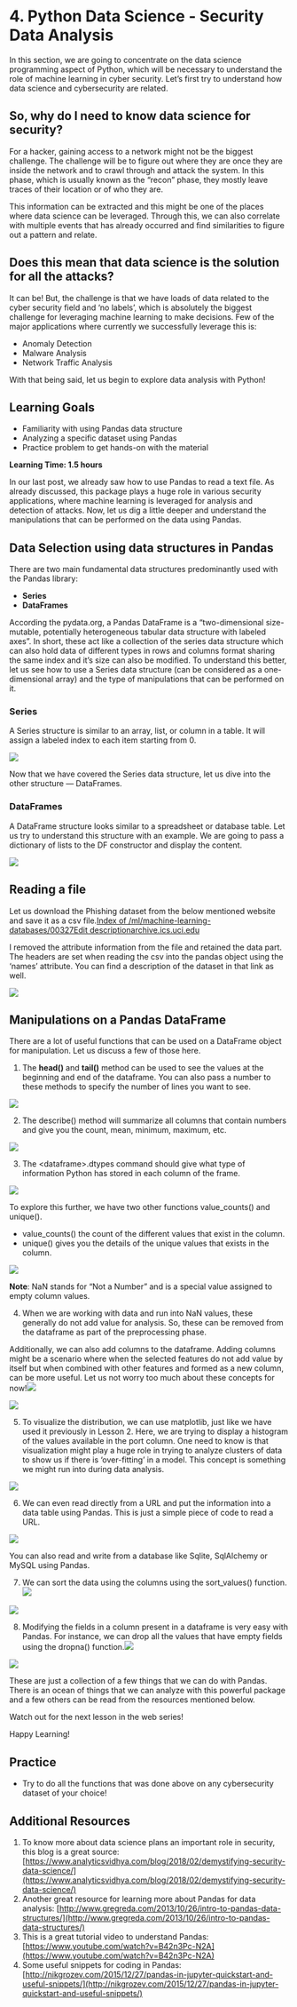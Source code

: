 # 4. Python Data Science - Security Data Analysis

In this section, we are going to concentrate on the data science programming aspect of Python, which will be necessary to understand the role of machine learning in cyber security. Let’s first try to understand how data science and cybersecurity are related.

## So, why do I need to know data science for security? <a id="ba47"></a>

For a hacker, gaining access to a network might not be the biggest challenge. The challenge will be to figure out where they are once they are inside the network and to crawl through and attack the system. In this phase, which is usually known as the “recon” phase, they mostly leave traces of their location or of who they are.

This information can be extracted and this might be one of the places where data science can be leveraged. Through this, we can also correlate with multiple events that has already occurred and find similarities to figure out a pattern and relate.

## Does this mean that data science is the solution for all the attacks? <a id="0adc"></a>

It can be! But, the challenge is that we have loads of data related to the cyber security field and ‘no labels’, which is absolutely the biggest challenge for leveraging machine learning to make decisions. Few of the major applications where currently we successfully leverage this is:

* Anomaly Detection
* Malware Analysis
* Network Traffic Analysis

With that being said, let us begin to explore data analysis with Python!

## Learning Goals <a id="d55c"></a>

* Familiarity with using Pandas data structure
* Analyzing a specific dataset using Pandas
* Practice problem to get hands-on with the material

**Learning Time: 1.5 hours**

In our last post, we already saw how to use Pandas to read a text file. As already discussed, this package plays a huge role in various security applications, where machine learning is leveraged for analysis and detection of attacks. Now, let us dig a little deeper and understand the manipulations that can be performed on the data using Pandas.

## Data Selection using data structures in Pandas <a id="c4d8"></a>

There are two main fundamental data structures predominantly used with the Pandas library:

* **Series**
* **DataFrames**

According the pydata.org, a Pandas DataFrame is a “two-dimensional size-mutable, potentially heterogeneous tabular data structure with labeled axes”. In short, these act like a collection of the series data structure which can also hold data of different types in rows and columns format sharing the same index and it’s size can also be modified. To understand this better, let us see how to use a Series data structure \(can be considered as a one-dimensional array\) and the type of manipulations that can be performed on it.

### Series <a id="007e"></a>

A Series structure is similar to an array, list, or column in a table. It will assign a labeled index to each item starting from 0.

![](https://miro.medium.com/max/1339/1*Ra2LtAGQL6bRQ-AoKYpyxg.png)

Now that we have covered the Series data structure, let us dive into the other structure — DataFrames.

### DataFrames <a id="969e"></a>

A DataFrame structure looks similar to a spreadsheet or database table. Let us try to understand this structure with an example. We are going to pass a dictionary of lists to the DF constructor and display the content.

![](https://miro.medium.com/max/1081/1*rIkkQ1L0ZCMLBxYAMTgEMg.png)

## Reading a file <a id="e35b"></a>

Let us download the Phishing dataset from the below mentioned website and save it as a csv file.[Index of /ml/machine-learning-databases/00327Edit descriptionarchive.ics.uci.edu](https://archive.ics.uci.edu/ml/machine-learning-databases/00327/)

I removed the attribute information from the file and retained the data part. The headers are set when reading the csv into the pandas object using the ‘names’ attribute. You can find a description of the dataset in that link as well.

![](https://miro.medium.com/max/1500/1*6Ul52b-Quloyh1Qapf66-g.png)

## Manipulations on a Pandas DataFrame <a id="1126"></a>

There are a lot of useful functions that can be used on a DataFrame object for manipulation. Let us discuss a few of those here.

1. The **head\(\)** and **tail\(\)** method can be used to see the values at the beginning and end of the dataframe. You can also pass a number to these methods to specify the number of lines you want to see.

![](https://miro.medium.com/max/1500/1*h33asV4jeUYwmVwikeA1Pg.png)

2. The describe\(\) method will summarize all columns that contain numbers and give you the count, mean, minimum, maximum, etc.

![](https://miro.medium.com/max/1504/1*FiLxwXPT4ptKBqSB0m4Ebw.png)

3. The &lt;dataframe&gt;.dtypes command should give what type of information Python has stored in each column of the frame.

![](https://miro.medium.com/max/922/1*wBxiw5qEECoMG6AOM-ma7w.png)

To explore this further, we have two other functions value\_counts\(\) and unique\(\).

* value\_counts\(\) the count of the different values that exist in the column.
* unique\(\) gives you the details of the unique values that exists in the column.

![](https://miro.medium.com/max/882/1*cBGgJ8rfnwygTv5HEX1kGA.png)

**Note**: NaN stands for “Not a Number” and is a special value assigned to empty column values.

4. When we are working with data and run into NaN values, these generally do not add value for analysis. So, these can be removed from the dataframe as part of the preprocessing phase.

Additionally, we can also add columns to the dataframe. Adding columns might be a scenario where when the selected features do not add value by itself but when combined with other features and formed as a new column, can be more useful. Let us not worry too much about these concepts for now!![](https://miro.medium.com/max/60/1*ILb_ypatNQ3hpRl8TQCC_Q.png?q=20)

![](https://miro.medium.com/max/969/1*ILb_ypatNQ3hpRl8TQCC_Q.png)

5. To visualize the distribution, we can use matplotlib, just like we have used it previously in Lesson 2. Here, we are trying to display a histogram of the values available in the port column. One need to know is that visualization might play a huge role in trying to analyze clusters of data to show us if there is ‘over-fitting’ in a model. This concept is something we might run into during data analysis.

![](https://miro.medium.com/max/878/1*z9-sux4MKDMiVcst8h6jHg.png)

6. We can even read directly from a URL and put the information into a data table using Pandas. This is just a simple piece of code to read a URL.

![](https://miro.medium.com/max/1399/1*Y5uL5fV-coxz6MDSa-MkRA.png)

You can also read and write from a database like Sqlite, SqlAlchemy or MySQL using Pandas.

7. We can sort the data using the columns using the sort\_values\(\) function.![](https://miro.medium.com/max/60/1*YmLt95P4_nRwlyPBXmk5ow.png?q=20)

![](https://miro.medium.com/max/1522/1*YmLt95P4_nRwlyPBXmk5ow.png)

8. Modifying the fields in a column present in a dataframe is very easy with Pandas. For instance, we can drop all the values that have empty fields using the dropna\(\) function.![](https://miro.medium.com/max/60/1*X68aLRsI1i1CM22tqbm9Jw.png?q=20)

![](https://miro.medium.com/max/1050/1*X68aLRsI1i1CM22tqbm9Jw.png)

These are just a collection of a few things that we can do with Pandas. There is an ocean of things that we can analyze with this powerful package and a few others can be read from the resources mentioned below.

Watch out for the next lesson in the web series!

Happy Learning!

## Practice <a id="1141"></a>

* Try to do all the functions that was done above on any cybersecurity dataset of your choice!

## Additional Resources <a id="b6b9"></a>

1. To know more about data science plans an important role in security, this blog is a great source: [https://www.analyticsvidhya.com/blog/2018/02/demystifying-security-data-science/](https://www.analyticsvidhya.com/blog/2018/02/demystifying-security-data-science/)
2. Another great resource for learning more about Pandas for data analysis: [http://www.gregreda.com/2013/10/26/intro-to-pandas-data-structures/](http://www.gregreda.com/2013/10/26/intro-to-pandas-data-structures/)
3. This is a great tutorial video to understand Pandas: [https://www.youtube.com/watch?v=B42n3Pc-N2A](https://www.youtube.com/watch?v=B42n3Pc-N2A)
4. Some useful snippets for coding in Pandas: [http://nikgrozev.com/2015/12/27/pandas-in-jupyter-quickstart-and-useful-snippets/](http://nikgrozev.com/2015/12/27/pandas-in-jupyter-quickstart-and-useful-snippets/)

